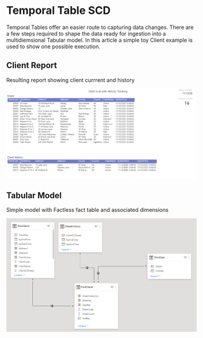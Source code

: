 # Temporal Table SCD

Temporal Tables offer an easier route to capturing data changes. There are a few steps required to shape the data ready for ingestion into a multidiemsional Tabular model. 
In this article a simple toy Client example is used to show one possible execution.

## Client Report
Resulting report showing client currrent and history 

![Power BI Client Report](scdTeprlTabsPbi.PNG)

## Tabular Model
Simple model with Factless fact table and associated dimensions

![Model](scdTeprlTabsPbiMdl.PNG)

